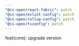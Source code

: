 ```yaml
---
"@cs-open/react-fabric": patch
"@cs-open/eslint-config": patch
"@cs-open/rollup-config": patch
"@cs-open/tsconfig": patch
---
```


feat(core): upgrade version

